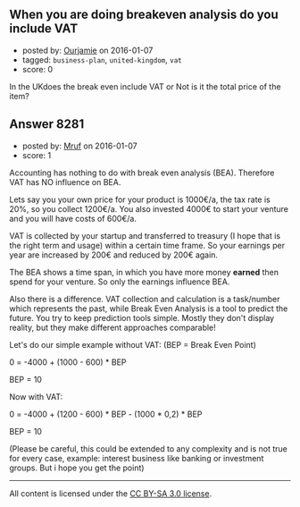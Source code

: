## When you are doing breakeven analysis do you include VAT

- posted by: [Ourjamie](https://stackexchange.com/users/1483791/ourjamie) on 2016-01-07
- tagged: `business-plan`, `united-kingdom`, `vat`
- score: 0

<p>In the UKdoes the break even include VAT or Not is it the total price of the item?</p>



## Answer 8281

- posted by: [Mruf](https://stackexchange.com/users/3246202/mruf) on 2016-01-07
- score: 1

<p>Accounting has nothing to do with break even analysis (BEA). Therefore VAT has NO influence on BEA.</p>

<p>Lets say you your own price for your product is 1000€/a, the tax rate is 20%, so you collect 1200€/a. You also invested 4000€ to start your venture and you will have costs of 600€/a.</p>

<p>VAT is collected by your startup and transferred to treasury (I hope that is the right term and usage) within a certain time frame. So your earnings per year are increased by 200€ and reduced by 200€ again.</p>

<p>The BEA shows a time span, in which you have more money <strong>earned</strong> then spend for your venture. So only the earnings influence BEA.</p>

<p>Also there is a difference. VAT collection and calculation is a task/number which represents the past, while Break Even Analysis is a tool to predict the future. You try to keep prediction tools simple. Mostly they don't display reality, but they make different approaches comparable!</p>

<p>Let's do our simple example without VAT: (BEP = Break Even Point)</p>

<p>0 = -4000 + (1000 - 600) * BEP</p>

<p>BEP = 10</p>

<p>Now with VAT:</p>

<p>0 = -4000 + (1200 - 600) * BEP - (1000 * 0,2) * BEP</p>

<p>BEP = 10</p>

<p>(Please be careful, this could be extended to any complexity and is not true for every case, example: interest business like banking or investment groups. But i hope you get the point)</p>




---

All content is licensed under the [CC BY-SA 3.0 license](https://creativecommons.org/licenses/by-sa/3.0/).
